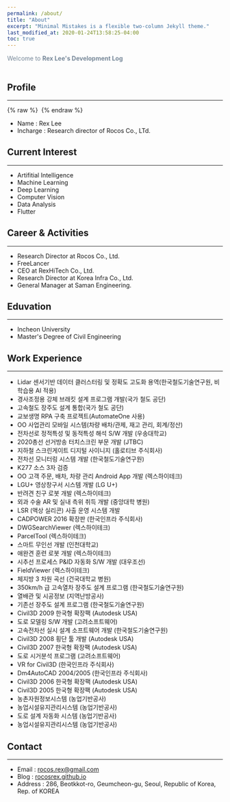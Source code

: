 ```yaml
---
permalink: /about/
title: "About"
excerpt: "Minimal Mistakes is a flexible two-column Jekyll theme."
last_modified_at: 2020-01-24T13:58:25-04:00
toc: true
---
```

<span style="color:lightslategray"> Welcome to **Rex Lee's Development Log** </span>
<br/><br/>

## Profile
---
{% raw %} <img src="https://rocosrex.github.io/assets/images/rexlee.JPG" alt=""> {% endraw %}

* Name : Rex Lee<br/>
* Incharge : Research director of Rocos Co., LTd.<br/>

## Current Interest
---
* Artifitial Intelligence<br/>
* Machine Learning<br/>
* Deep Learning<br/>
* Computer Vision<br/>
* Data Analysis<br/>
* Flutter<br/>

## Career & Activities
---
* Research Director at Rocos Co., Ltd.
* FreeLancer
* CEO at RexHiTech Co., Ltd.
* Research Director at Korea Infra Co., Ltd.
* General Manager at Saman Engineering.

## Eduvation
---
* Incheon University
* Master's Degree of Civil Engineering 

## Work Experience
---
* Lidar 센서기반 데이터 클러스터링 및  정확도 고도화 용역(한국철도기술연구원, 비학습용 AI 적용)
* 경사조정용 강체 브래킷  설계 프로그램 개발(국가 철도 공단)
* 고속철도 장주도 설계 통합(국가 철도 공단)
* 교보생명 RPA 구축  프로젝트(AutomateOne 사용)
* OO 사업관리 모바일 시스템(차량 배차/관제, 재고  관리, 회계/정산)
* 전차선로 정적특성 및 동적특성 해석 S/W 개발 (우송대학교)
* 2020총선 선거방송 터치스크린 부문 개발 (JTBC)
* 지하철 스크린게이트 디지털 사이니지 (홀로티브 주식회사)
* 전차선 모니터링 시스템 개발 (한국철도기술연구원)
* K277 소스 3자 검증
* OO 고객 주문, 배차, 차량 관리 Android App 개발 (렉스하이테크)
* LGU+ 영상창구서 시스템 개발 (LG U+)
* 반려견 친구 로봇 개발 (렉스하이테크)
* 외과 수술 AR 및 실내 측위 취득 개발 (중앙대학 병원)
* LSR (액상 실리콘) 사출 운영 시스템 개발
* CADPOWER 2016 확장판 (한국인프라 주식회사)
* DWGSearchViewer (렉스하이테크)
* ParcelTool (렉스하이테크)
* 스마트 무인선 개발 (인천대학교)
* 애완견 훈련 로봇 개발 (렉스하이테크)
* 시추선 프로세스 P&ID 자동화 S/W 개발 (대우조선)
* FieldViewer (렉스하이테크)
* 체지방 3 차원 곡선 (건국대학교 병원)
* 350km/h 급 고속열차 장주도 설계 프로그램 (한국철도기술연구원)
* 열배관 및 시공정보 (지역난방공사)
* 기존선 장주도 설계 프로그램 (한국철도기술연구원)
* Civil3D 2009 한국형 확장팩 (Autodesk USA)
* 도로 모델링 S/W 개발 (고려소프트웨어)
* 고속전차선 실시 설계 소프트웨어 개발 (한국철도기술연구원)
* Civil3D 2008 횡단 툴 개발 (Autodesk USA)
* Civil3D 2007 한국형 확장팩 (Autodesk USA)
* 도로 시거분석 프로그램 (고려소프트웨어)
* VR for Civil3D (한국인프라 주식회사)
* Dm4AutoCAD 2004/2005 (한국인프라 주식회사)
* Civil3D 2006 한국형 확장팩 (Autodesk USA)
* Civil3D 2005 한국형 확장팩 (Autodesk USA)
* 농촌자원정보시스템 (농업기반공사)
* 농업시설유지관리시스템 (농업기반공사)
* 도로 설계 자동화 시스템 (농업기반공사)
* 농업시설유지관리시스템 (농업기반공사)

## Contact
---
* Email : rocos.rex@gmail.com<br/>
* Blog : [rocosrex.github.io](https://rocosrex.github.io)<br/>
* Address : 286, Beotkkot-ro, Geumcheon-gu, Seoul, Republic of Korea, Rep. of KOREA<br/>